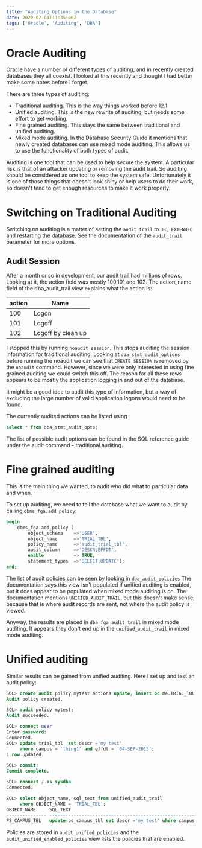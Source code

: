 ```yaml
---
title: "Auditing Options in the Database"
date: 2020-02-04T11:35:00Z
tags: ['Oracle', 'Auditing', 'DBA']
---
```



# Oracle Auditing

Oracle have a number of different types of auditing, and in recently created databases
they all coexist. I looked at this recently and thought I had better make some notes
before I forget.

There are three types of auditing:

* Traditional auditing. This is the way things worked before 12.1
* Unified auditing. This is the new rewrite of auditing, but needs some effort to get working.
* Fine grained auditing. This stays the same between traditional and unified auditing.
* Mixed mode auditing. In the Database Security Guide it mentions that newly created databases
  can use mixed mode auditing. This allows us to use the functionality of both types of audit.

Auditing is one tool that can be used to help secure the system. A particular risk is that of an
attacker updating or removing the audit trail. So auditing should be considered as one tool
to keep the system safe. Unfortunately it is one of those things that doesn't look shiny or
help users to do their work, so doesn't tend to get enough resources to make it work
properly.


# Switching on Traditional Auditing

Switching on auditing is a matter of setting the `audit_trail` to `DB, EXTENDED` and restarting the
database. See the documentation of the `audit_trail` parameter for more options.


## Audit Session

After a month or so in development, our audit trail had millions of rows. Looking at it, the
action field was mostly 100,101 and 102.
The action_name field of the dba_audit_trail view explains what the action is:

action | Name
-------|------
   100 | Logon
   101 | Logoff
   102 | Logoff by clean up

I stopped this by running `noaudit session`. This stops auditing the session information
for traditional auditing. Looking at `dba_stmt_audit_options` before running the noaudit we
can see that `CREATE SESSION` is removed by the `noaudit` command. However, since we were only
interested in using fine grained auditing we could switch this off. The reason for all these
rows appears to be mostly the application logging in and out of the database.

It might be a good idea to audit this type of information, but a way of excluding the large number
of valid application logons would need to be found.

The currently audited actions can be listed using
```sql
select * from dba_stmt_audit_opts;
```

The list of possible audit options can be found in the SQL reference guide under the
audit command - traditional auditing.

# Fine grained auditing

This is the main thing we wanted, to audit who did what to particular data and when.

To set up auditing, we need to tell the database what we want to audit by calling
`dbms_fga.add_policy`:

```sql
begin    
    dbms_fga.add_policy (
        object_schema    =>'USER',
        object_name      =>'TRIAL_TBL',
        policy_name      =>'audit_trial_tbl',
        audit_column     =>'DESCR,EFFDT',
        enable           => TRUE,
        statement_types  =>'SELECT,UPDATE');
end;
```

The list of audit policies can be seen by looking in `dba_audit_policies` The documentation says
this view isn't populated if unified auditing is enabled, but it does appear to be populated
when mixed mode auditing is on. The documentation mentions `UNIFIED_AUDIT_TRAIL`, but this
doesn't make sense, because that is where audit records are sent, not where the audit
policy is viewed.

Anyway, the results are placed in `dba_fga_audit_trail` in mixed mode auditing. It appears they
don't end up in the `unified_audit_trail` in mixed mode auditing.


# Unified auditing

Similar results can be gained from unified auditing. Here I set up and test an audit policy:

```sql
SQL> create audit policy mytest actions update, insert on me.TRIAL_TBL;
Audit policy created.

SQL> audit policy mytest;
Audit succeeded.

SQL> connect user
Enter password:
Connected.
SQL> update trial_tbl  set descr ='my test' 
     where campus = 'thing1' and effdt = '04-SEP-2013';
1 row updated.

SQL> commit;
Commit complete.

SQL> connect / as sysdba
Connected.

SQL> select object_name, sql_text from unified_audit_trail
     where OBJECT_NAME = 'TRIAL_TBL';
OBJECT_NAME     SQL_TEXT
--------------- -----------------------------------------------------------------
PS_CAMPUS_TBL   update ps_campus_tbl set descr ='my test' where campus = 'thing1'
```

Policies are stored in `audit_unified_policies` and the `audit_unified_enabled_policies` view
lists the policies that are enabled.
